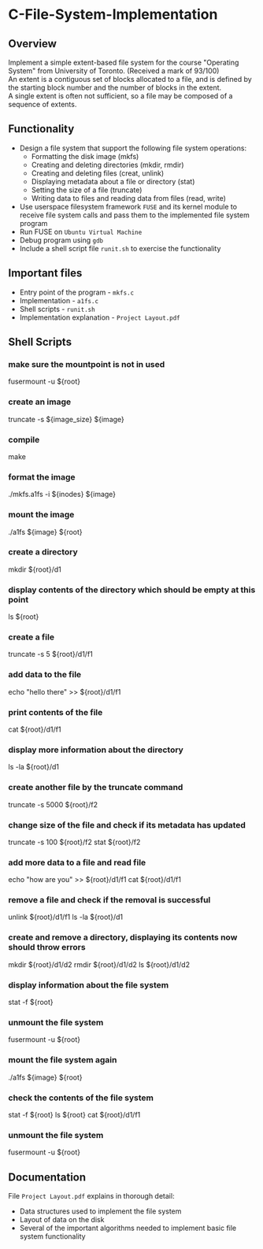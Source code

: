 # C-File-System-Implementation
## Overview
Implement a simple extent-based file system for the course "Operating System" from University of Toronto. (Received a mark of 93/100)\
An extent is a contiguous set of blocks allocated to a file, and is defined by the starting block number and the number of blocks in the extent.\
A single extent is often not sufficient, so a file may be composed of a sequence of extents.

## Functionality
- Design a file system that support the following file system operations:
    * Formatting the disk image (mkfs)
    * Creating and deleting directories (mkdir, rmdir)
    * Creating and deleting files (creat, unlink)
    * Displaying metadata about a file or directory (stat)
    * Setting the size of a file (truncate)
    * Writing data to files and reading data from files (read, write)
- Use userspace filesystem framework `FUSE` and its kernel module to receive file system calls and pass them to the implemented file system program
- Run FUSE on `Ubuntu Virtual Machine`
- Debug program using `gdb`
- Include a shell script file `runit.sh` to exercise the functionality

## Important files
- Entry point of the program - `mkfs.c`
- Implementation - `a1fs.c`
- Shell scripts - `runit.sh`
- Implementation explanation - `Project Layout.pdf`

## Shell Scripts
### make sure the mountpoint is not in used
fusermount -u ${root}

### create an image
truncate -s ${image_size} ${image}

### compile
make

### format the image
./mkfs.a1fs -i ${inodes} ${image}

### mount the image
./a1fs ${image} ${root}

### create a directory
mkdir ${root}/d1

### display contents of the directory which should be empty at this point
ls ${root}

### create a file
truncate -s 5 ${root}/d1/f1

### add data to the file
echo "hello there" >> ${root}/d1/f1

### print contents of the file
cat ${root}/d1/f1

### display more information about the directory
ls -la ${root}/d1

### create another file by the truncate command
truncate -s 5000 ${root}/f2

### change size of the file and check if its metadata has updated
truncate -s 100 ${root}/f2
stat ${root}/f2

### add more data to a file and read file
echo "how are you" >> ${root}/d1/f1
cat ${root}/d1/f1

### remove a file and check if the removal is successful
unlink ${root}/d1/f1
ls -la ${root}/d1

### create and remove a directory, displaying its contents now should throw errors
mkdir ${root}/d1/d2
rmdir ${root}/d1/d2
ls ${root}/d1/d2

### display information about the file system
stat -f ${root}

### unmount the file system
fusermount -u ${root}

### mount the file system again
./a1fs ${image} ${root}

### check the contents of the file system
stat -f ${root}
ls ${root}
cat ${root}/d1/f1

### unmount the file system
fusermount -u ${root}

## Documentation
File `Project Layout.pdf` explains in thorough detail:
- Data structures used to implement the file system
- Layout of data on the disk
- Several of the important algorithms needed to implement basic file system functionality
